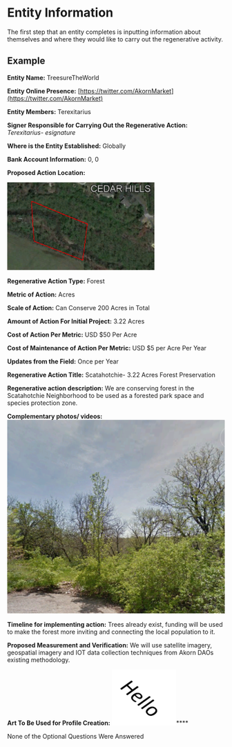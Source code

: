 # Entity Information

The first step that an entity completes is inputting information about themselves and where they would like to carry out the regenerative activity.&#x20;

## Example&#x20;

**Entity Name:** TreesureTheWorld&#x20;

**Entity Online Presence:** [https://twitter.com/AkornMarket](https://twitter.com/AkornMarket)

**Entity Members:** Terexitarius&#x20;

**Signer Responsible for Carrying Out the Regenerative Action:**  _Terexitarius- esignature_

**Where is the Entity Established:** Globally

**Bank Account Information:** 0, 0

**Proposed Action Location:**

![](<../../../.gitbook/assets/image (7) (1).png>)

**Regenerative Action Type:** Forest

**Metric of Action:** Acres

**Scale of Action:** Can Conserve 200 Acres in Total

**Amount of Action For Initial Project:** 3.22 Acres

**Cost of Action Per Metric:** USD $50 Per Acre&#x20;

**Cost of Maintenance of Action Per Metric:** USD $5 per Acre Per Year

**Updates from the Field:** Once per Year

**Regenerative Action Title:** Scatahotchie- 3.22 Acres Forest Preservation

**Regenerative action description:** We are conserving forest in the Scatahotchie Neighborhood to be used as a forested park space and species protection zone. &#x20;

**Complementary photos/ videos:** ![](<../../../.gitbook/assets/image (5) (1).png>)

**Timeline for implementing action:** Trees already exist, funding will be used to make the forest more inviting and connecting the local population to it.&#x20;

**Proposed Measurement and Verification:** We will use satellite imagery, geospatial imagery and IOT data collection techniques from Akorn DAOs existing methodology.&#x20;

**Art To Be Used for Profile Creation:** ![](<../../../.gitbook/assets/image (6).png>)****

None of the Optional Questions Were Answered

